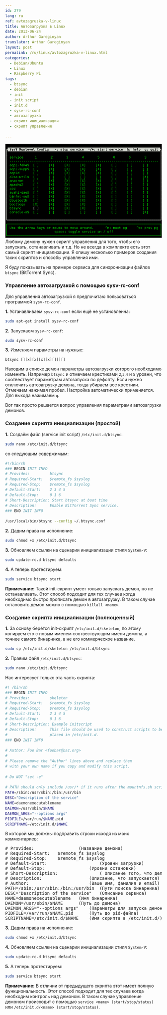 ```yaml
---
id: 279
lang: ru
ref: avtozagruzka-v-linux
title: Автозагрузка в Linux
date: 2013-06-24
author: Arthur Gareginyan
translator: Arthur Gareginyan
layout: post
permalink: /ru/linux/avtozagruzka-v-linux.html
categories:
  - Debian/Ubuntu
  - Linux
  - Raspberry Pi
tags:
  - btsync
  - debian
  - init
  - init script
  - init.d
  - sysv-rc-conf
  - автозагрузка
  - скрипт инициализации
  - скрипт управления

---
```


![thumb](/images/thumbnail/sysv-rc-conf.png)
Любому демону нужен скрипт управления для того, чтобы его запускать, останавливать и т.д. Но не всегда в комплекте есть этот самый скрипт инициализации. Я опишу несколько примеров создания таких скриптов и способы управления ими.


Я буду показывать на примере сервиса для синхронизации файлов `btsync` (BitTorrent Sync).


### Управление автозагрузкой с помощью sysv-rc-conf

Для управления автозагрузкой я предпочитаю пользоваться программой `sysv-rc-conf`.

**1.** Устанавливаем `sysv-rc-conf` если ещё не установленна:

```sh
sudo apt-get install sysv-rc-conf
```

**2.** Запускаем `sysv-rc-conf`:

```sh
sudo sysv-rc-conf
```

**3.** Изменяем параметры на нужные:

```
btsync [][x][x][x][x][][][]
```

Находим в списке демон параметры автозагрузки которого необходимо изменить. Например `btsync` и отмечаем крестиками `2`,`3`,`4` и `5` уровни, что соотвествует параметрам автозапуска по дефолту. Если нужно отключить автозагрузку демона, тогда убираем все крестики. Отмечаем нажимая пробел. Настройка автоматически применяется. Для выхода нажимаем `q`.

Вот так просто решается вопрос управления параметрами автозагрузки демонов.


### Создание скрипта инициализации (простой)

**1.** Создаём файл (service init script) `/etc/init.d/btsync`:

```sh
sudo nano /etc/init.d/btsync
```

со следующим содержимым:

```sh
#!/bin/sh
### BEGIN INIT INFO
# Provides:     	btsync
# Required-Start:	$remote_fs $syslog
# Required-Stop: 	$remote_fs $syslog
# Default-Start: 	2 3 4 5
# Default-Stop:  	0 1 6
# Short-Description: Start btsync at boot time
# Description:   	Enable BitTorrent Sync service.
### END INIT INFO
 
/usr/local/bin/btsync --config ~/.btsync.conf
```

**2.** Дадим права на исполнение:

```sh
sudo chmod +x /etc/init.d/btsync
```

**3.** Обновляем ссылки на сценарии инициализации стиля `System-V`:

```sh
sudo update-rc.d btsync defaults
```

**4.** А теперь протестируем:

```sh
sudo service btsync start
```

**Примечание:** Такой init-скрипт умеет только запускать демон, но не останавливать. Этот способ подходит для тех случаев когда необходимо быстро прописать демон в автозагрузку. В таком случае остановить демон можно с помощью `killall <name>`.


### Создание скрипта инициализации (полноценный)

**1.** За основу берётся init-скрипт `/etc/init.d/skeleton`, по этому копируем его с новым именем соотвествующим имени демона, а точнее самого бинарника, а не его коммерческое название.

```sh
sudo cp /etc/init.d/skeleton /etc/init.d/btsync
```

**2.** Правим файл `/etc/init.d/btsync`:

```sh
sudo nano /etc/init.d/btsync
```

Нас интересует только эта часть скрипта:

```sh
#! /bin/sh
### BEGIN INIT INFO
# Provides:      	skeleton
# Required-Start:	$remote_fs $syslog
# Required-Stop: 	$remote_fs $syslog
# Default-Start: 	2 3 4 5
# Default-Stop:  	0 1 6
# Short-Description: Example initscript
# Description:   	This file should be used to construct scripts to be
#                	placed in /etc/init.d.
### END INIT INFO

# Author: Foo Bar <foobar@baz.org>
#
# Please remove the "Author" lines above and replace them
# with your own name if you copy and modify this script.

# Do NOT "set -e"

# PATH should only include /usr/* if it runs after the mountnfs.sh script
PATH=/sbin:/usr/sbin:/bin:/usr/bin
DESC="Description of the service"
NAME=daemonexecutablename
DAEMON=/usr/sbin/$NAME
DAEMON_ARGS="--options args"
PIDFILE=/var/run/$NAME.pid
SCRIPTNAME=/etc/init.d/$NAME
```

В которой мы должны подправить строки исходя из моих комментариев:

<pre>
# Provides:					(Название демона)
# Required-Start:	$remote_fs $syslog
# Required-Stop: 	$remote_fs $syslog
# Default-Start:					(Уровни загрузки)
# Default-Stop:					(Уровни остановки)
# Short-Description:				( Описание того, что делает скрипт)
# Description:					(Описание, что запускается)
# Author:						(Ваше имя, фамилия и email)
PATH=/sbin:/usr/sbin:/bin:/usr/bin	(Пути поиска бинарника)
DESC="Description of the service"	(Описание сервиса)
NAME=daemonexecutablename	(Имя бинарника)
DAEMON=/usr/sbin/$NAME		(Путь до демона)
DAEMON_ARGS="--options args"	(Параметры для запуска демона)
PIDFILE=/var/run/$NAME.pid		(Путь до pid-файла)
SCRIPTNAME=/etc/init.d/$NAME	(Имя скрипта в /etc/init.d/)
</pre>

**3.** Дадим права на исполнение:

```sh
sudo chmod +x /etc/init.d/btsync
```

**4.** Обновляем ссылки на сценарии инициализации стиля `System-V`:

```sh
sudo update-rc.d btsync defaults
```

**5.** А теперь протестируем:

```sh
sudo service btsync start
```

**Примечание:** В отличии от предыдущего скрипта этот имеет полную функциональность. Этот способ подходит для тех случаев когда необходим контроль над демоном. В таком случае управление демоном происходит с помощью `service <name> (start/stop/status)` или `/etc/init.d/<name> (start/stop/status)`.
